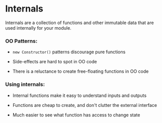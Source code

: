 # Internals

Internals are a collection of functions and other immutable data that are used internally for your module.

### OO Patterns:

 * `new Constructor()` patterns discourage pure functions

 * Side-effects are hard to spot in OO code

 * There is a reluctance to create free-floating functions in OO code


### Using internals:

 * Internal functions make it easy to understand inputs and outputs

 * Functions are cheap to create, and don't clutter the external interface

 * Much easier to see what function has access to change state